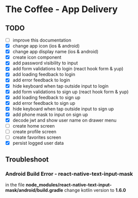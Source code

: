 # The Coffee - App Delivery

## TODO

- [ ] improve this documentation
- [x] change app icon (ios & android)
- [x] change app display name (ios & android)
- [x] create icon component
- [x] add password visibility to input
- [x] add form validations to login (react hook form & yup)
- [x] add loading feedback to login
- [x] add error feedback to login
- [x] hide keyboard when tap outside input to login
- [x] add form validations to sign up (react hook form & yup)
- [x] add loading feedback to sign up
- [x] add error feedback to sign up
- [x] hide keyboard when tap outside input to sign up
- [x] add phone mask to input on sign up
- [x] decode jwt and show user name on drawer menu
- [ ] create home screen
- [ ] create profile screen
- [ ] create favorites screen
- [x] persist logged user data

## Troubleshoot

### Android Build Error - react-native-text-input-mask

in the file **node_modules/react-native-text-input-mask/android/build.gradle** change kotlin version to **1.6.0**
